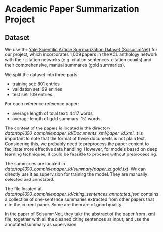 # Academic Paper Summarization Project

## Dataset

We use the [Yale Scientific Article Summarization Dataset (ScisummNet)](https://cs.stanford.edu/~myasu/projects/scisumm_net/) for our project, which incorporates 1,009 papers in the ACL anthology network with their citation networks (e.g. citation sentences, citation counts) and their comprehensive, manual summaries (gold summaries). 

We split the dataset into three parts:
- training set: 801 entries
- validation set: 99 entries
- test set: 109 entries

For each reference reference paper:
- average length of total text: 4417 words 
- average length of gold summary: 151 words 

The content of the papers is located in the directory *data/top1000_complele/paper_id/Documents_xml/paper_id.xml*. It is important to note that the format of these documents is not plain text. Considering this, we probably need to 
preprocess the paper content to facilitate more effective data handling. However, for models based on deep learning techniques, it could be feasible to proceed without preprocessing.

The summaries are located in *data/top1000_complele/paper_id/summary/paper_id.gold.txt*. We can directly use it as supervision for training the model. They are manually selected and annotated.

The file located at *data/top1000_complele/paper_id/citing_sentences_annotated.json* contains a collection of one-sentence summaries extracted from other papers that cite the current paper. 
Some are them are of good quality.

In the paper of ScisummNet, they take the abstract of the paper from .xml file, together with all the cleaned citing sentences as input, and use the 
annotated summary as supervision.

